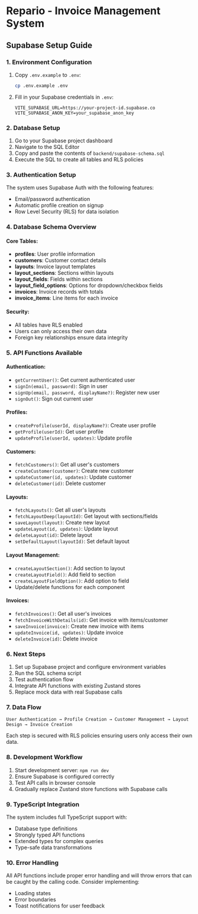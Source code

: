 # Repario - Invoice Management System

## Supabase Setup Guide

### 1. Environment Configuration

1. Copy `.env.example` to `.env`:

   ```bash
   cp .env.example .env
   ```

2. Fill in your Supabase credentials in `.env`:
   ```
   VITE_SUPABASE_URL=https://your-project-id.supabase.co
   VITE_SUPABASE_ANON_KEY=your_supabase_anon_key
   ```

### 2. Database Setup

1. Go to your Supabase project dashboard
2. Navigate to the SQL Editor
3. Copy and paste the contents of `backend/supabase-schema.sql`
4. Execute the SQL to create all tables and RLS policies

### 3. Authentication Setup

The system uses Supabase Auth with the following features:

- Email/password authentication
- Automatic profile creation on signup
- Row Level Security (RLS) for data isolation

### 4. Database Schema Overview

#### Core Tables:

- **profiles**: User profile information
- **customers**: Customer contact details
- **layouts**: Invoice layout templates
- **layout_sections**: Sections within layouts
- **layout_fields**: Fields within sections
- **layout_field_options**: Options for dropdown/checkbox fields
- **invoices**: Invoice records with totals
- **invoice_items**: Line items for each invoice

#### Security:

- All tables have RLS enabled
- Users can only access their own data
- Foreign key relationships ensure data integrity

### 5. API Functions Available

#### Authentication:

- `getCurrentUser()`: Get current authenticated user
- `signIn(email, password)`: Sign in user
- `signUp(email, password, displayName?)`: Register new user
- `signOut()`: Sign out current user

#### Profiles:

- `createProfile(userId, displayName?)`: Create user profile
- `getProfile(userId)`: Get user profile
- `updateProfile(userId, updates)`: Update profile

#### Customers:

- `fetchCustomers()`: Get all user's customers
- `createCustomer(customer)`: Create new customer
- `updateCustomer(id, updates)`: Update customer
- `deleteCustomer(id)`: Delete customer

#### Layouts:

- `fetchLayouts()`: Get all user's layouts
- `fetchLayoutDeep(layoutId)`: Get layout with sections/fields
- `saveLayout(layout)`: Create new layout
- `updateLayout(id, updates)`: Update layout
- `deleteLayout(id)`: Delete layout
- `setDefaultLayout(layoutId)`: Set default layout

#### Layout Management:

- `createLayoutSection()`: Add section to layout
- `createLayoutField()`: Add field to section
- `createLayoutFieldOption()`: Add option to field
- Update/delete functions for each component

#### Invoices:

- `fetchInvoices()`: Get all user's invoices
- `fetchInvoiceWithDetails(id)`: Get invoice with items/customer
- `saveInvoice(invoice)`: Create new invoice with items
- `updateInvoice(id, updates)`: Update invoice
- `deleteInvoice(id)`: Delete invoice

### 6. Next Steps

1. Set up Supabase project and configure environment variables
2. Run the SQL schema script
3. Test authentication flow
4. Integrate API functions with existing Zustand stores
5. Replace mock data with real Supabase calls

### 7. Data Flow

```
User Authentication → Profile Creation → Customer Management → Layout Design → Invoice Creation
```

Each step is secured with RLS policies ensuring users only access their own data.

### 8. Development Workflow

1. Start development server: `npm run dev`
2. Ensure Supabase is configured correctly
3. Test API calls in browser console
4. Gradually replace Zustand store functions with Supabase calls

### 9. TypeScript Integration

The system includes full TypeScript support with:

- Database type definitions
- Strongly typed API functions
- Extended types for complex queries
- Type-safe data transformations

### 10. Error Handling

All API functions include proper error handling and will throw errors that can be caught by the calling code. Consider implementing:

- Loading states
- Error boundaries
- Toast notifications for user feedback
